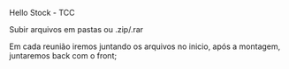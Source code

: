 Hello Stock - TCC

Subir arquivos em pastas ou .zip/.rar

Em cada reunião iremos juntando os arquivos no inicio, após a montagem, juntaremos back com o front;
